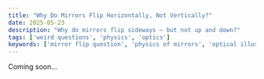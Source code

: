 ```yaml
---
title: "Why Do Mirrors Flip Horizontally, Not Vertically?"
date: 2025-05-23
description: "Why do mirrors flip sideways — but not up and down?"
tags: ['weird questions', 'physics', 'optics']
keywords: ['mirror flip question', 'physics of mirrors', 'optical illusions']
---
```


<!-- Content placeholder for: Why Do Mirrors Flip Horizontally, Not Vertically? -->

Coming soon...